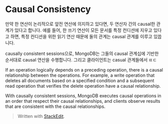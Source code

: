# Causal Consistency

만약 한 연산이 논리적으로 앞전 연산에 의지하고 있다면, 두 연산자 간의 causal한 관계가 있다고 합니다. 예를 들어, 한 쓰기 연산이 모든 문서를 특정 컨디션에 지우고 있다고 하면, 특정 컨디션을 위한 읽기 연산 때문에 둘의 관계는 causal 관계를 이루고 있씁니다.

causally consistent sessions으로, MongoDB는 그들의 causal 관계십에 기반한 순서대로 causal 연산을 수행합니다. 그리고 클라이언트는 casual 관계들에서 ㄸㄷ


If an operation logically depends on a preceding operation, there is a causal relationship between the operations. For example, a write operation that deletes all documents based on a specified condition and a subsequent read operation that verifies the delete operation have a causal relationship.

With causally consistent sessions, MongoDB executes causal operations in an order that respect their causal relationships, and clients observe results that are consistent with the causal relationships.

> Written with [StackEdit](https://stackedit.io/).
<!--stackedit_data:
eyJoaXN0b3J5IjpbMTIzMTgzMjMzMSwyMTM5MTY2NjA0LC00NT
E3Nzk5MDQsLTE5NTY4MjY1OTEsMTY5NzYzMjM0NSwtMTc0MDcz
ODQ0MF19
-->